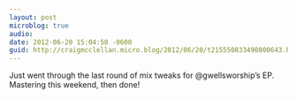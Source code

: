 ```yaml
---
layout: post
microblog: true
audio: 
date: 2012-06-20 15:04:58 -0600
guid: http://craigmcclellan.micro.blog/2012/06/20/t215550833490800643.html
---
```

Just went through the last round of mix tweaks for @gwellsworship’s EP. Mastering this weekend, then done!
